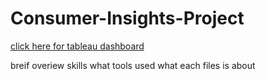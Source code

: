 # Consumer-Insights-Project

<a href="https://public.tableau.com/views/CustomerInsightsDashboard_17330158312860/Dashboard2?:language=en-US&:sid=&:redirect=auth&:display_count=n&:origin=viz_share_link">click here for tableau dashboard</a>


breif overiew 
skills 
what tools used 
what each files is about 
